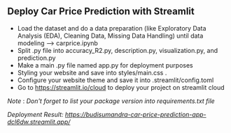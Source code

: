 ## Deploy Car Price Prediction with Streamlit

- Load the dataset and do a data preparation (like Exploratory Data Analysis (EDA), Cleaning Data, Missing Data Handling) until data modeling --> carprice.ipynb
- Split .py file into accuracy_R2.py, description.py, visualization.py, and prediction.py
- Make a main .py file named app.py for deployment purposes
- Styling your website and save into styles/main.css .
- Configure your website theme and save it into .streamlit/config.toml
- Go to https://streamlit.io/cloud to deploy your project on streamlit cloud

_Note_ : _Don't forget to list your package version into requirements.txt file_

_Deployment Result: https://budisumandra-car-price-prediction-app-dcl6dw.streamlit.app/_
